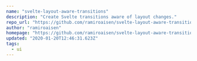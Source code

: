 ```yaml
---
name: "svelte-layout-aware-transitions"
description: "Create Svelte transitions aware of layout changes."
repo_url: "https://github.com/ramiroaisen/svelte-layout-aware-transitions"
author: "ramiroaisen"
homepage: "https://github.com/ramiroaisen/svelte-layout-aware-transitions"
updated: "2020-01-20T12:46:31.623Z"
tags: 
  - ui
---
```

